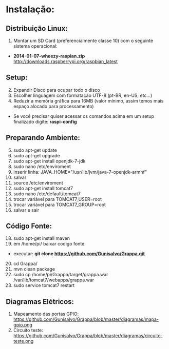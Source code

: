 Instalação:
===

Distribuição Linux:
----

1. Montar um SD Card (preferencialmente classe 10) com o seguinte sistema operacional:

- **2014-01-07-wheezy-raspian.zip** http://downloads.raspberrypi.org/raspbian_latest

Setup:
----

2. Expandir Disco para ocupar todo o disco
3. Escolher linguagem com formatação UTF-8 (pt-BR, en-US, etc...)
4. Reduzir a memória gráfica para 16MB (valor mínimo, assim temos mais espaço alocado para processamento)

- Se você precisar quiser acessar os comandos acima em um setup finalizado digite: **raspi-config**

Preparando Ambiente:
----

5. sudo apt-get update
6. sudo apt-get upgrade
7. sudo apt-get install openjdk-7-jdk
8. sudo nano /etc/enviroment
9. inserir linha: JAVA_HOME="/usr/lib/jvm/java-7-openjdk-armhf"
10. salvar
11. source /etc/enviroment
12. sudo apt-get install tomcat7
13. sudo nano /etc/default/tomcat7
14. trocar variável para TOMCAT7_USER=root
15. trocar variável para TOMCAT7_GROUP=root
16. salvar e sair

Código Fonte:
----

18. sudo apt-get install maven
19. em /home/pi/ baixar codigo fonte:

- executar: **git clone https://github.com/Gunisalvo/Grappa.git**

20. cd Grappa/
21. mvn clean package
22. sudo cp /home/pi/Grappa/target/grappa.war /var/lib/tomcat7/webapps/grappa.war
23. sudo service tomcat7 restart

Diagramas Elétricos:
----

1. Mapeamento das portas GPIO: https://github.com/Gunisalvo/Grappa/blob/master/diagramas/mapa-gpio.png
2. Circuito teste: https://github.com/Gunisalvo/Grappa/blob/master/diagramas/circuito-teste.png
